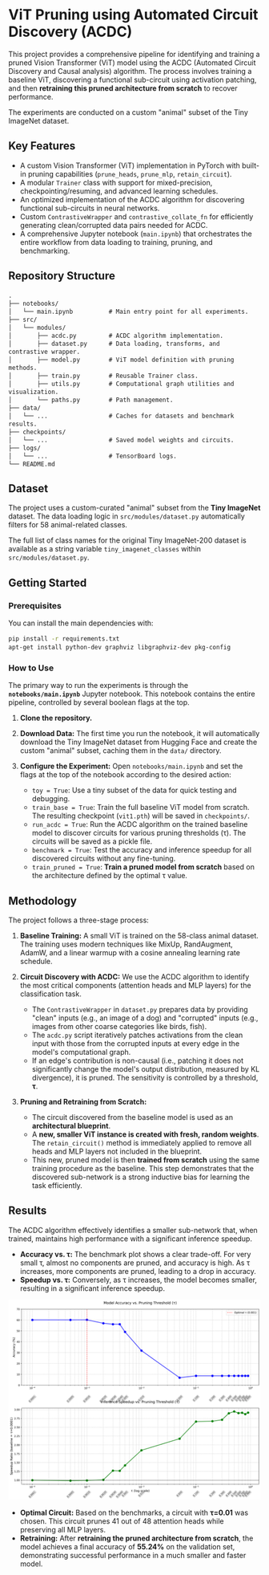 # ViT Pruning using Automated Circuit Discovery (ACDC)

This project provides a comprehensive pipeline for identifying and training a pruned Vision Transformer (ViT) model using the ACDC (Automated Circuit Discovery and Causal analysis) algorithm. The process involves training a baseline ViT, discovering a functional sub-circuit using activation patching, and then **retraining this pruned architecture from scratch** to recover performance.

The experiments are conducted on a custom "animal" subset of the Tiny ImageNet dataset.

## Key Features

-   A custom Vision Transformer (ViT) implementation in PyTorch with built-in pruning capabilities (`prune_heads`, `prune_mlp`, `retain_circuit`).
-   A modular `Trainer` class with support for mixed-precision, checkpointing/resuming, and advanced learning schedules.
-   An optimized implementation of the ACDC algorithm for discovering functional sub-circuits in neural networks.
-   Custom `ContrastiveWrapper` and `contrastive_collate_fn` for efficiently generating clean/corrupted data pairs needed for ACDC.
-   A comprehensive Jupyter notebook (`main.ipynb`) that orchestrates the entire workflow from data loading to training, pruning, and benchmarking.

## Repository Structure

```
.
├── notebooks/
│   └── main.ipynb          # Main entry point for all experiments.
├── src/
│   └── modules/
│       ├── acdc.py         # ACDC algorithm implementation.
│       ├── dataset.py      # Data loading, transforms, and contrastive wrapper.
│       ├── model.py        # ViT model definition with pruning methods.
│       ├── train.py        # Reusable Trainer class.
│       ├── utils.py        # Computational graph utilities and visualization.
│       └── paths.py        # Path management.
├── data/
│   └── ...                 # Caches for datasets and benchmark results.
├── checkpoints/
│   └── ...                 # Saved model weights and circuits.
├── logs/
│   └── ...                 # TensorBoard logs.
└── README.md
```

## Dataset

The project uses a custom-curated "animal" subset from the **Tiny ImageNet** dataset. The data loading logic in `src/modules/dataset.py` automatically filters for 58 animal-related classes.

The full list of class names for the original Tiny ImageNet-200 dataset is available as a string variable `tiny_imagenet_classes` within `src/modules/dataset.py`.

## Getting Started

### Prerequisites

You can install the main dependencies with:
```bash
pip install -r requirements.txt
apt-get install python-dev graphviz libgraphviz-dev pkg-config
```

### How to Use

The primary way to run the experiments is through the **`notebooks/main.ipynb`** Jupyter notebook. This notebook contains the entire pipeline, controlled by several boolean flags at the top.

1.  **Clone the repository.**
2.  **Download Data:** The first time you run the notebook, it will automatically download the Tiny ImageNet dataset from Hugging Face and create the custom "animal" subset, caching them in the `data/` directory.
3.  **Configure the Experiment:** Open `notebooks/main.ipynb` and set the flags at the top of the notebook according to the desired action:

    -   `toy = True`: Use a tiny subset of the data for quick testing and debugging.
    -   `train_base = True`: Train the full baseline ViT model from scratch. The resulting checkpoint (`vit1.pth`) will be saved in `checkpoints/`.
    -   `run_acdc = True`: Run the ACDC algorithm on the trained baseline model to discover circuits for various pruning thresholds (τ). The circuits will be saved as a pickle file.
    -   `benchmark = True`: Test the accuracy and inference speedup for all discovered circuits without any fine-tuning.
    -   `train_pruned = True`: **Train a pruned model from scratch** based on the architecture defined by the optimal τ value.

## Methodology

The project follows a three-stage process:

1.  **Baseline Training:** A small ViT is trained on the 58-class animal dataset. The training uses modern techniques like MixUp, RandAugment, AdamW, and a linear warmup with a cosine annealing learning rate schedule.

2.  **Circuit Discovery with ACDC:** We use the ACDC algorithm to identify the most critical components (attention heads and MLP layers) for the classification task.
    -   The `ContrastiveWrapper` in `dataset.py` prepares data by providing "clean" inputs (e.g., an image of a dog) and "corrupted" inputs (e.g., images from other coarse categories like birds, fish).
    -   The `acdc.py` script iteratively patches activations from the clean input with those from the corrupted inputs at every edge in the model's computational graph.
    -   If an edge's contribution is non-causal (i.e., patching it does not significantly change the model's output distribution, measured by KL divergence), it is pruned. The sensitivity is controlled by a threshold, **τ**.

3.  **Pruning and Retraining from Scratch:**
    -   The circuit discovered from the baseline model is used as an **architectural blueprint**.
    -   A **new, smaller ViT instance is created with fresh, random weights**. The `retain_circuit()` method is immediately applied to remove all heads and MLP layers not included in the blueprint.
    -   This new, pruned model is then **trained from scratch** using the same training procedure as the baseline. This step demonstrates that the discovered sub-network is a strong inductive bias for learning the task efficiently.

## Results

The ACDC algorithm effectively identifies a smaller sub-network that, when trained, maintains high performance with a significant inference speedup.

-   **Accuracy vs. τ:** The benchmark plot shows a clear trade-off. For very small τ, almost no components are pruned, and accuracy is high. As τ increases, more components are pruned, leading to a drop in accuracy.
-   **Speedup vs. τ:** Conversely, as τ increases, the model becomes smaller, resulting in a significant inference speedup.

![Pruning Analysis Plot](./pruning_analysis_with_tau_labels.png)

-   **Optimal Circuit:** Based on the benchmarks, a circuit with **τ=0.01** was chosen. This circuit prunes 41 out of 48 attention heads while preserving all MLP layers.
-   **Retraining:** After **retraining the pruned architecture from scratch**, the model achieves a final accuracy of **55.24%** on the validation set, demonstrating successful performance in a much smaller and faster model.

